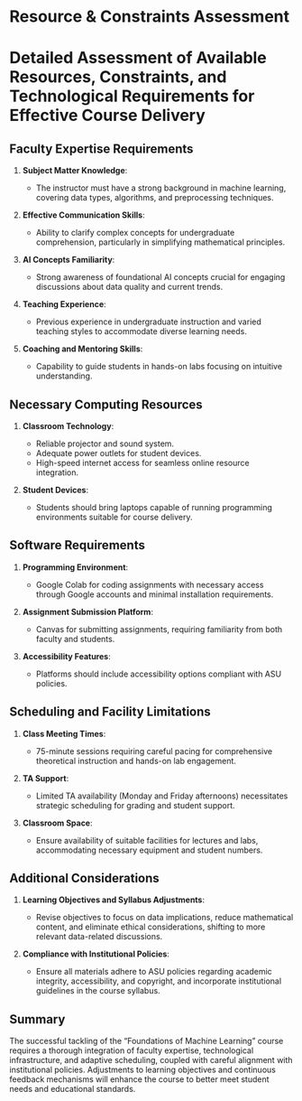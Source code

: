 Resource & Constraints Assessment
=================================

# Detailed Assessment of Available Resources, Constraints, and Technological Requirements for Effective Course Delivery

## Faculty Expertise Requirements
1. **Subject Matter Knowledge**: 
   - The instructor must have a strong background in machine learning, covering data types, algorithms, and preprocessing techniques.
   
2. **Effective Communication Skills**: 
   - Ability to clarify complex concepts for undergraduate comprehension, particularly in simplifying mathematical principles.

3. **AI Concepts Familiarity**: 
   - Strong awareness of foundational AI concepts crucial for engaging discussions about data quality and current trends.

4. **Teaching Experience**: 
   - Previous experience in undergraduate instruction and varied teaching styles to accommodate diverse learning needs.

5. **Coaching and Mentoring Skills**: 
   - Capability to guide students in hands-on labs focusing on intuitive understanding.

## Necessary Computing Resources
1. **Classroom Technology**:
   - Reliable projector and sound system.
   - Adequate power outlets for student devices.
   - High-speed internet access for seamless online resource integration.
  
2. **Student Devices**:
   - Students should bring laptops capable of running programming environments suitable for course delivery.

## Software Requirements
1. **Programming Environment**: 
   - Google Colab for coding assignments with necessary access through Google accounts and minimal installation requirements.

2. **Assignment Submission Platform**: 
   - Canvas for submitting assignments, requiring familiarity from both faculty and students.

3. **Accessibility Features**: 
   - Platforms should include accessibility options compliant with ASU policies.

## Scheduling and Facility Limitations
1. **Class Meeting Times**:
   - 75-minute sessions requiring careful pacing for comprehensive theoretical instruction and hands-on lab engagement.
   
2. **TA Support**:
   - Limited TA availability (Monday and Friday afternoons) necessitates strategic scheduling for grading and student support.

3. **Classroom Space**:
   - Ensure availability of suitable facilities for lectures and labs, accommodating necessary equipment and student numbers.

## Additional Considerations
1. **Learning Objectives and Syllabus Adjustments**:
   - Revise objectives to focus on data implications, reduce mathematical content, and eliminate ethical considerations, shifting to more relevant data-related discussions.

2. **Compliance with Institutional Policies**:
   - Ensure all materials adhere to ASU policies regarding academic integrity, accessibility, and copyright, and incorporate institutional guidelines in the course syllabus.

## Summary
The successful tackling of the “Foundations of Machine Learning” course requires a thorough integration of faculty expertise, technological infrastructure, and adaptive scheduling, coupled with careful alignment with institutional policies. Adjustments to learning objectives and continuous feedback mechanisms will enhance the course to better meet student needs and educational standards.